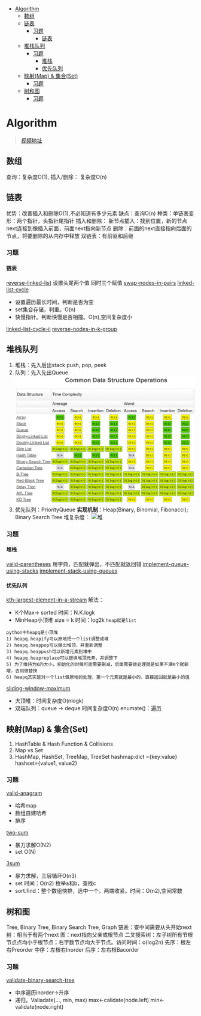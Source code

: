 <!-- TOC -->

- [Algorithm](#algorithm)
  - [数组](#数组)
  - [链表](#链表)
    - [习题](#习题)
      - [链表](#链表-1)
  - [堆栈队列](#堆栈队列)
    - [习题](#习题-1)
      - [堆栈](#堆栈)
      - [优先队列](#优先队列)
  - [映射(Map) & 集合(Set)](#映射map--集合set)
    - [习题](#习题-2)
  - [树和图](#树和图)
    - [习题](#习题-3)

<!-- /TOC -->
# Algorithm
>[视频地址](https://www.bilibili.com/video/BV1jb41177EU?p=5)
## 数组
查询：复杂度O(1), 插入/删除： 复杂度O(n)
## 链表
优势：改善插入和删除O(1),不必知道有多少元素
缺点：查询O(n)
种类：单链表变形：两个指针，头指针尾指针
插入和删除： 
新节点插入：找到位置，新的节点next连接到像插入前面，前面next指向新节点
删除：前面的next直接指向后面的节点，将要删除的从内存中释放
双链表：有前驱和后继
### 习题
#### 链表
[reverse-linked-list](https://leetcode-cn.com/problems/reverse-linked-list/)
设置头尾两个值
同时三个赋值
[swap-nodes-in-pairs](https://leetcode-cn.com/problems/swap-nodes-in-pairs/)
[linked-list-cycle](https://leetcode-cn.com/problems/linked-list-cycle/)
* 设置遍历最长时间，判断是否为空
* set集合存储，判重。O(n)
* 快慢指针。判断快慢是否相撞。O(n),空间复杂度小
  
[linked-list-cycle-ii](https://leetcode-cn.com/problems/linked-list-cycle/)
[reverse-nodes-in-k-group](https://leetcode-cn.com/problems/reverse-nodes-in-k-group/)
## 堆栈队列
1) 堆栈：先入后出stack
   push, pop, peek
2) 队列：先入先出Queue
![时间复杂度](https://github.com/TheonLiu/DA-Notes/blob/main/pics/%E6%95%B0%E6%8D%AE%E7%BB%93%E6%9E%84%E5%A4%8D%E6%9D%82%E5%BA%A6.png?raw=true)
3) 优先队列：PriorityQueue
**实现机制**：Heap(Binary, Binomial, Fibonacci); Binary Search Tree
堆复杂度：
![堆](https://raw.githubusercontent.com/TheonLiu/DA-Notes/main/pics/%E5%A0%86.png)
### 习题
#### 堆栈
[valid-parentheses](https://leetcode-cn.com/problems/valid-parentheses/)
用字典，匹配就弹出，不匹配就返回错
[implement-queue-using-stacks](https://leetcode-cn.com/problems/implement-queue-using-stacks/) 
[implement-stack-using-queues](https://leetcode-cn.com/problems/implement-stack-using-queues/)
#### 优先队列
[kth-largest-element-in-a-stream](https://leetcode-cn.com/problems/kth-largest-element-in-a-stream/)
解法：
* K个Max-> sorted
    时间：N.K.logk
* MinHeap小顶堆 size = k
    时间：log2k
`heap就是list`
```
python中heapq是小顶堆
1) heapq.heapify可以原地把一个list调整成堆
2) heapq.heappop可以弹出堆顶，并重新调整
3) heapq.heappush可以新增元素到堆中
4) heapq.heapreplace可以替换堆顶元素，并调整下
5) 为了维持为K的大小，初始化的时候可能需要删减，后面需要做处理就是如果不满K个就新增，否则做替换
6) heapq其实是对一个list做原地的处理，第一个元素就是最小的，直接返回就是最小的值
```
[sliding-window-maximum](https://leetcode-cn.com/problems/sliding-window-maximum/)
* 大顶堆：时间复杂度O(nlogk)
* 双端队列：queue -> deque 时间复杂度O(n)
enumate()：遍历
## 映射(Map) & 集合(Set)
1) HashTable & Hash Function & Collisions
2) Map vs Set
3) HashMap, HashSet, TreeMap, TreeSet
hashmap:dict ={key:value}
hashset={value1, value2}
### 习题
[valid-anagram](https://leetcode-cn.com/problems/valid-anagram/)
* 哈希map
* 数组自建哈希
* 排序

[two-sum](https://leetcode-cn.com/problems/two-sum/)
* 暴力求解O(N2)
* set O(N)    

[3sum](https://leetcode-cn.com/problems/3sum/)
* 暴力求解，三层循环O(n3)
* set 时间：O(n2) 枚举a和b，查找c
* sort.find：整个数组快排，选中一个，两端收紧。时间：O(n2),空间常数 
## 树和图
Tree, Binary Tree, Binary Search Tree, Graph
链表：查中间需要从头开始next
树：相当于有两个next
图：next指向父亲或根节点
二叉搜索树：左子树所有节根节点点均小于根节点；右字数节点均大于节点。访问时间：o(log2n)
先序：根左右Preorder
中序：左根右Inorder
后序：左右根Bacorder
### 习题
[validate-binary-search-tree](https://leetcode-cn.com/problems/validate-binary-search-tree/)
* 中序遍历inorder->升序
* 递归。Valiadate(..., min, max)
    max<-calidate(node.left)
    min<-validate(node.right)

